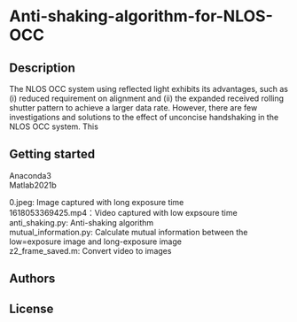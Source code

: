 # Anti-shaking-algorithm-for-NLOS-OCC
## Description
The NLOS OCC system using reflected light exhibits its advantages, such as (i) reduced requirement on alignment and (ii) the expanded received rolling shutter pattern to achieve a larger data rate. However, there are few investigations and solutions to the effect of unconcise handshaking in the NLOS OCC system. This 


## Getting started

Anaconda3  
Matlab2021b  
  
0.jpeg: Image captured with long exposure time  
1618053369425.mp4：Video captured with low expsoure time  
anti_shaking.py: Anti-shaking algorithm  
mutual_information.py: Calculate mutual information between the low=exposure image and long-exposure image  
z2_frame_saved.m: Convert video to images  

## Authors

## License
